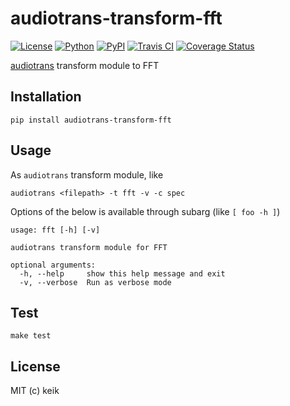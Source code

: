 # audiotrans-transform-fft

[![License](https://img.shields.io/pypi/l/audiotrans-transform-fft.svg?style=flat-square)](https://github.com/keik/audiotrans-transform-fft/blob/master/LICENSE)
[![Python](https://img.shields.io/pypi/pyversions/audiotrans-transform-fft.svg?style=flat-square)](https://pypi.python.org/pypi/audiotrans-transform-fft)
[![PyPI](https://img.shields.io/pypi/v/audiotrans-transform-fft.svg?style=flat-square)](https://pypi.python.org/pypi/audiotrans-transform-fft)
[![Travis CI](https://img.shields.io/travis/keik/audiotrans-transform-fft.svg?style=flat-square)](https://travis-ci.org/keik/audiotrans-transform-fft)
[![Coverage Status](https://img.shields.io/coveralls/keik/audiotrans-transform-fft.svg?style=flat-square)](https://coveralls.io/github/keik/audiotrans-transform-fft)

[audiotrans](https://github.com/keik/audiotrans) transform module to FFT


## Installation

```
pip install audiotrans-transform-fft
```


## Usage

As `audiotrans` transform module, like

```
audiotrans <filepath> -t fft -v -c spec
```

Options of the below is available through subarg (like `[ foo -h ]`)

```
usage: fft [-h] [-v]

audiotrans transform module for FFT

optional arguments:
  -h, --help     show this help message and exit
  -v, --verbose  Run as verbose mode
```


## Test

```
make test
```


## License

MIT (c) keik
